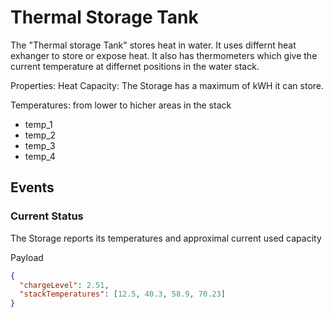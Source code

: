 # Thermal Storage Tank
The "Thermal storage Tank" stores heat in water. 
It uses differnt heat exhanger to store or expose heat. It also has thermometers which give the current temperature at differnet positions in the water stack.

Properties:
Heat Capacity: The Storage has a maximum of kWH it can store.

Temperatures:
from lower to hicher areas in the stack
- temp_1
- temp_2
- temp_3
- temp_4

## Events

### Current Status
The Storage reports its temperatures and approximal current used capacity 

Payload
``` json
{
  "chargeLevel": 2.51,
  "stackTemperatures": [12.5, 40.3, 58.9, 70.23]
}
```
